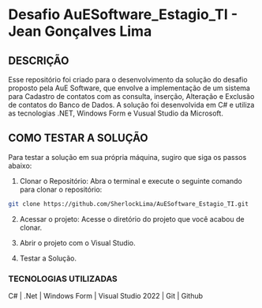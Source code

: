 # Desafio AuESoftware_Estagio_TI - Jean Gonçalves Lima

## DESCRIÇÃO
Esse repositório foi criado para o desenvolvimento da solução do desafio proposto pela AuE Software, que envolve a implementação de um sistema para Cadastro de contatos com as consulta, inserção, Alteração e Exclusão de contatos do Banco de Dados. A solução foi desenvolvida em C# e utiliza as tecnologias .NET, Windows Form e Vusual Studio da Microsoft.

## COMO TESTAR A SOLUÇÃO
Para testar a solução em sua própria máquina, sugiro que siga os passos abaixo:

1. Clonar o Repositório:
Abra o terminal e execute o seguinte comando para clonar o repositório:

```bash
git clone https://github.com/SherlockLima/AuESoftware_Estagio_TI.git
````

2. Acessar o projeto:
Acesse o diretório do projeto que você acabou de clonar.

3. Abrir o projeto com o Visual Studio.

3. Testar a Solução.


### TECNOLOGIAS UTILIZADAS

 C# | .Net | Windows Form | Visual Studio 2022 | Git | Github 
